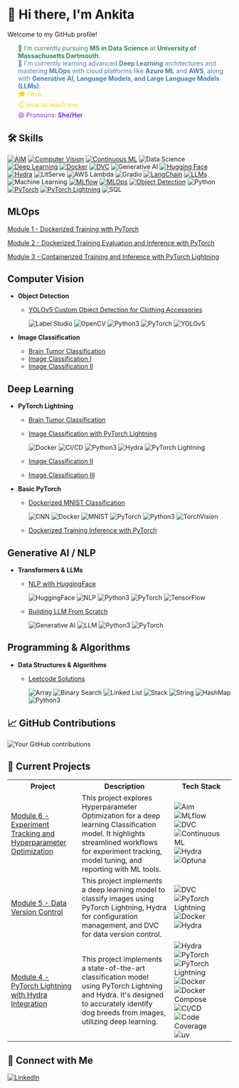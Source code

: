 
# 👋 Hi there, I'm Ankita

Welcome to my GitHub profile!


<html>
<ul style="list-style-type: none;">
    <li style="color: #2E8B57;">🔭 I’m currently pursuing <strong>MS in Data Science</strong> at <strong>University of Massachusetts Dartmouth</strong>.</li>
    <li style="color: #4682B4;">🌱 I'm currently learning advanced <strong>Deep Learning</strong> architectures and mastering <strong>MLOps</strong> with cloud platforms like <strong>Azure ML</strong> and <strong>AWS</strong>, along with <strong>Generative AI, Language Models, and Large Language Models (LLMs)</strong>.</li>
    <li style="color: #FFD700;">🎓 I’m a <a href="https://learn.microsoft.com/api/credentials/share/en-us/ANKITAMUNGALPARA-0103/92D5DC7947B76E29?sharingId=5D1BD78496D5FA0B" style="color: #FFFFFF;">Microsoft Certified: Azure Data Scientist Associate</a></li>
    <li style="color: #FFD700;">📫 How to reach me: <a href="https://www.linkedin.com/in/ankita-mungalpara/" style="color: #FFFFFF;">LinkedIn</a></li>
    <li style="color: #8A2BE2;">😄 Pronouns: <strong>She/Her</strong></li>
</ul>
</html>


<!--I'm a [your role/profession] passionate about [your interests/specialties]. 

## 🚀 About Me
- 🔭 I'm currently working on [current project or focus]
- 🌱 I'm currently learning [technologies or skills you're learning]
- 👯 I'm looking to collaborate on [types of projects you're interested in]
- 💬 Ask me about [topics you're knowledgeable about]
- 📫 How to reach me: [your preferred contact method]
- 😄 Pronouns: [your pronouns]
- ⚡ Fun fact: [an interesting fact about you]

-->


## 🛠 Skills
[![AIM](https://img.shields.io/badge/-AIM-FF6F61?style=flat&logo=aim&logoColor=white)](https://github.com/AnkitaMungalpara/HyperParameterTuning-ExperimentTracking/)
[![Computer Vision](https://img.shields.io/badge/-Computer%20Vision-5C3EE8?style=flat&logo=opencv&logoColor=white)](https://github.com/AnkitaMungalpara/YOLOv5-Custom-Object-Detection)
[![Continuous ML](https://img.shields.io/badge/-Continuous%20ML-5A9E6F?style=flat&logo=gitlab&logoColor=white)](https://github.com/AnkitaMungalpara/HyperParameterTuning-ExperimentTracking/)
![Data Science](https://img.shields.io/badge/-Data%20Science-3498DB?style=flat&logo=anaconda&logoColor=white)
[![Deep Learning](https://img.shields.io/badge/-Deep%20Learning-FF6F00?style=flat&logo=tensorflow&logoColor=white)](https://github.com/AnkitaMungalpara/PyTorch-DeepLearning)
[![Docker](https://img.shields.io/badge/-Docker-2496ED?style=flat&logo=docker&logoColor=white)](https://github.com/AnkitaMungalpara/dockerized-mnist-classification-pytorch)
[![DVC](https://img.shields.io/badge/-DVC-13ADC7?style=flat&logo=dvc&logoColor=white)](https://github.com/AnkitaMungalpara/CatDog-Classification-with-PyTorch-Lightning-Hydra-and-DataVersionControl/)
![Generative AI](https://img.shields.io/badge/-Generative%20AI-FF5733?style=flat&logo=openai&logoColor=white)
[![Hugging Face](https://img.shields.io/badge/-Hugging%20Face-FFD21E?style=flat&logo=huggingface&logoColor=black)](https://github.com/AnkitaMungalpara/HuggingFace-NLP)
[![Hydra](https://img.shields.io/badge/-Hydra-0092CC?style=flat&logo=python&logoColor=white)](https://github.com/AnkitaMungalpara/CatDog-Classification-with-PyTorch-Lightning-Hydra-and-DataVersionControl/)
![LitServe](https://img.shields.io/badge/-LitServe-FF6347?style=flat&logo=lightning&logoColor=white)
![AWS Lambda](https://img.shields.io/badge/-AWS%20Lambda-FF9900?style=flat&logo=amazon-aws&logoColor=white)
![Gradio](https://img.shields.io/badge/-Gradio-3E8EFB?style=flat&logo=gradio&logoColor=white)
[![LangChain](https://img.shields.io/badge/-LangChain-121011?style=flat&logo=chain&logoColor=white)](https://github.com/AnkitaMungalpara/LangChain-AI)
[![LLMs](https://img.shields.io/badge/-LLMs-000000?style=flat&logo=openai&logoColor=white)](https://github.com/AnkitaMungalpara/Building-LLM-From-Scratch)
![Machine Learning](https://img.shields.io/badge/-Machine%20Learning-01D277?style=flat&logo=machine-learning&logoColor=white)
[![MLflow](https://img.shields.io/badge/-MLflow-0194E2?style=flat&logo=mlflow&logoColor=white)](https://github.com/AnkitaMungalpara/HyperParameterTuning-ExperimentTracking/)
[![MLOps](https://img.shields.io/badge/-MLOps-FF6F61?style=flat&logo=kubernetes&logoColor=white)](https://github.com/AnkitaMungalpara/Dockerized-training-evaluation-inference-with-PyTorch)
[![Object Detection](https://img.shields.io/badge/-Object%20Detection-34495E?style=flat&logo=opencv&logoColor=white)](https://github.com/AnkitaMungalpara/YOLOv5-Custom-Object-Detection)
![Python](https://img.shields.io/badge/-Python-3776AB?style=flat&logo=python&logoColor=white)
[![PyTorch](https://img.shields.io/badge/-PyTorch-EE4C2C?style=flat&logo=pytorch&logoColor=white)](https://github.com/AnkitaMungalpara/PyTorch-DeepLearning)
[![PyTorch Lightning](https://img.shields.io/badge/PyTorch--Lightning-792EE5?style=flat&logo=lightning&logoColor=white)](https://github.com/AnkitaMungalpara/Dog-Breed-Classification-Training-Inference-with-PyTorch-Lightning)
![SQL](https://img.shields.io/badge/-SQL-4479A1?style=flat&logo=mysql&logoColor=white)


<!--
## Data Science & ML Tools
- **Configuration Management**
  - Projects using Hydra:
    - [Dog Breed Classification](https://github.com/AnkitaMungalpara/DogBreed_Classification_pyTorch_Lightning_Hydra_Integration)
    - [HyperParameter Tuning](https://github.com/AnkitaMungalpara/HyperParameterTuning-ExperimentTracking)
    - [CatDog Classification](https://github.com/AnkitaMungalpara/CatDog-Classification-with-PyTorch-Lightning-Hydra-and-DataVersionControl)


## MLOps  
- **Docker & CI/CD**
  - [Dockerized Training Evaluation Inference with PyTorch](https://github.com/AnkitaMungalpara/Dockerized-training-evaluation-inference-with-PyTorch)  
  - [Deep Learning Classification Training](https://github.com/AnkitaMungalpara/Dog-Breed-Classification-Training-Inference-with-PyTorch-Lightning)
  - [Deep Learning Classification with Hydra Intigration](https://github.com/AnkitaMungalpara/DogBreed_Classification_pyTorch_Lightning_Hydra_Integration)  

- **Experiment Tracking & Model Management**  
  - [Hyperparameter Optimization and Experminet Tracking](https://github.com/AnkitaMungalpara/HyperParameterTuning-ExperimentTracking)
    
      ![Hydra](https://img.shields.io/badge/-Hydra-4B8BBE?style=flat)
      ![AIM](https://img.shields.io/badge/-AIM-FF6F00?style=flat)
      ![DVC](https://img.shields.io/badge/-DVC-13ADC7?style=flat)
      ![MLflow](https://img.shields.io/badge/-MLflow-0194E2?style=flat&logo=mlflow&logoColor=white)
      ![CML](https://img.shields.io/badge/-CML-13ADC7?style=flat)  

-->

## MLOps  
[Module 1 - Dockerized Training with PyTorch](https://github.com/AnkitaMungalpara/dockerized-mnist-classification-pytorch/)  

[Module 2 - Dockerized Training Evaluation and Inference with PyTorch](https://github.com/AnkitaMungalpara/Dockerized-training-evaluation-inference-with-PyTorch/)  

[Module 3 - Containerized Training and Inference with PyTorch Lightning](https://github.com/AnkitaMungalpara/Dog-Breed-Classification-Training-Inference-with-PyTorch-Lightning/)  

<!--
[Module 4 - PyTorch Lightning with Hydra Integration](https://github.com/AnkitaMungalpara/DogBreed_Classification_pyTorch_Lightning_Hydra_Integration/) 

[Module 5 - Data Version Control](https://github.com/AnkitaMungalpara/CatDog-Classification-with-PyTorch-Lightning-Hydra-and-DataVersionControl/tree/2f19be524bf3a8d67eae77d8b62b6f562d1aaefe)  

[Module 6 - Experiment Tracking and Hyperparameter Optimization](https://github.com/AnkitaMungalpara/HyperParameterTuning-ExperimentTracking/tree/7be961e0cfb337bb4ac781e7bcb936671201945d) 
-->

## Computer Vision  
- **Object Detection**  
  - [YOLOv5 Custom Object Detection for Clothing Accessories](https://github.com/AnkitaMungalpara/YOLOv5-Custom-Object-Detection)

      ![Label Studio](https://img.shields.io/badge/-Label_Studio-000000?style=flat)
      ![OpenCV](https://img.shields.io/badge/-OpenCV-5C3EE8?style=flat&logo=opencv&logoColor=white)
      ![Python3](https://img.shields.io/badge/-Python3-3776AB?style=flat&logo=python&logoColor=white)
      ![PyTorch](https://img.shields.io/badge/-PyTorch-EE4C2C?style=flat&logo=pytorch&logoColor=white)
      ![YOLOv5](https://img.shields.io/badge/-YOLOv5-00FFFF?style=flat)  

- **Image Classification**  
  - [Brain Tumor Classification](https://github.com/AnkitaMungalpara/Brain-Tumor-Classification-with-PyTorch-Lightning-Docker-Compose)  
  - [Image Classification I](https://github.com/AnkitaMungalpara/CatDog-Classification-with-PyTorch-Lightning-Hydra-and-DataVersionControl)  
  - [Image Classification II](https://github.com/AnkitaMungalpara/DogBreed_Classification_pyTorch_Lightning_Hydra_Integration)  

## Deep Learning  
- **PyTorch Lightning**  
  - [Brain Tumor Classification](https://github.com/AnkitaMungalpara/Brain-Tumor-Classification-with-PyTorch-Lightning-Docker-Compose)  
  - [Image Classification with PyTorch Lightning](https://github.com/AnkitaMungalpara/DogBreed_Classification_pyTorch_Lightning_Hydra_Integration)

      ![Docker](https://img.shields.io/badge/-Docker-2496ED?style=flat&logo=docker&logoColor=white)
      ![CI/CD](https://img.shields.io/badge/-CI/CD-2088FF?style=flat&logo=github-actions&logoColor=white)
      ![Python3](https://img.shields.io/badge/-Python3-3776AB?style=flat&logo=python&logoColor=white)
      ![Hydra](https://img.shields.io/badge/-Hydra-4B8BBE?style=flat)
      ![PyTorch Lightning](https://img.shields.io/badge/-PyTorch_Lightning-792EE5?style=flat&logo=pytorch&logoColor=white)  

  - [Image Classification II](https://github.com/AnkitaMungalpara/CatDog-Classification-with-PyTorch-Lightning-Hydra-and-DataVersionControl)  
  - [Image Classification III](https://github.com/AnkitaMungalpara/Dog-Breed-Classification-Training-Inference-with-PyTorch-Lightning)  

- **Basic PyTorch**  
  - [Dockerized MNIST Classification](https://github.com/AnkitaMungalpara/dockerized-mnist-classification-pytorch)
    
      ![CNN](https://img.shields.io/badge/-CNN-FF6F00?style=flat)
      ![Docker](https://img.shields.io/badge/-Docker-2496ED?style=flat&logo=docker&logoColor=white)
      ![MNIST](https://img.shields.io/badge/-MNIST-000000?style=flat)
      ![PyTorch](https://img.shields.io/badge/-PyTorch-EE4C2C?style=flat&logo=pytorch&logoColor=white)
      ![Python3](https://img.shields.io/badge/-Python3-3776AB?style=flat&logo=python&logoColor=white)
      ![TorchVision](https://img.shields.io/badge/-TorchVision-EE4C2C?style=flat)  

  - [Dockerized Training Inference with PyTorch](https://github.com/AnkitaMungalpara/Dockerized-training-evaluation-inference-with-PyTorch)  


## Generative AI / NLP  
- **Transformers & LLMs**  
  - [NLP with HuggingFace](https://github.com/AnkitaMungalpara/HuggingFace-NLP)
    
      ![HuggingFace](https://img.shields.io/badge/-HuggingFace-FFB30F?style=flat)
      ![NLP](https://img.shields.io/badge/-NLP-4B8BBE?style=flat)
      ![Python3](https://img.shields.io/badge/-Python3-3776AB?style=flat&logo=python&logoColor=white)
      ![PyTorch](https://img.shields.io/badge/-PyTorch-EE4C2C?style=flat&logo=pytorch&logoColor=white)
      ![TensorFlow](https://img.shields.io/badge/-TensorFlow-FF6F00?style=flat&logo=tensorflow&logoColor=white)  

  - [Building LLM From Scratch](https://github.com/AnkitaMungalpara/Building-LLM-From-Scratch)
     
      ![Generative AI](https://img.shields.io/badge/-Generative_AI-FF6F00?style=flat)
      ![LLM](https://img.shields.io/badge/-LLM-FFB30F?style=flat)
      ![Python3](https://img.shields.io/badge/-Python3-3776AB?style=flat&logo=python&logoColor=white)
      ![PyTorch](https://img.shields.io/badge/-PyTorch-EE4C2C?style=flat&logo=pytorch&logoColor=white)


## Programming & Algorithms
- **Data Structures & Algorithms**
  - [Leetcode Solutions](https://github.com/AnkitaMungalpara/Leetcode-Solutions)
    
      ![Array](https://img.shields.io/badge/-Array-2496ED?style=flat)
      ![Binary Search](https://img.shields.io/badge/-Binary_Search-FF6F00?style=flat)
      ![Linked List](https://img.shields.io/badge/-Linked_List-4B8BBE?style=flat)
      ![Stack](https://img.shields.io/badge/-Stack-FF6F00?style=flat)
      ![String](https://img.shields.io/badge/-String-EE4C2C?style=flat)
      ![HashMap](https://img.shields.io/badge/-HashMap-13ADC7?style=flat)
      ![Python3](https://img.shields.io/badge/-Python3-3776AB?style=flat&logo=python&logoColor=white)
    

<!-- Add or remove skills as needed 

## 🌟 Top Repositories
[![YOLOv5-Custom-Object-Detection](https://github-readme-stats.vercel.app/api/pin/?username=AnkitaMungalpara&repo=yolov5-custom-object-detection)](https://github.com/AnkitaMungalpara/YOLOv5-Custom-Object-Detection)
[![HuggingFace-NLP](https://github-readme-stats.vercel.app/api/pin/?username=AnkitaMungalpara&repo=huggingface-nlp)](https://github.com/AnkitaMungalpara/HuggingFace-NLP)
[![PyTorch-DeepLearning](https://github-readme-stats.vercel.app/api/pin/?username=AnkitaMungalpara&repo=pytorch-deeplearning)](https://github.com/AnkitaMungalpara/PyTorch-DeepLearning)
[![Leetcode-Solutions](https://github-readme-stats.vercel.app/api/pin/?username=AnkitaMungalpara&repo=leetcode-solutions)](https://github.com/AnkitaMungalpara/Leetcode-Solutions)
[![Building-LLM-From-Scratch](https://github-readme-stats.vercel.app/api/pin/?username=AnkitaMungalpara&repo=building-llm-from-scratch)](https://github.com/AnkitaMungalpara/Building-LLM-From-Scratch)
[![LangChain-AI](https://github-readme-stats.vercel.app/api/pin/?username=AnkitaMungalpara&repo=langchain-ai)](https://github.com/AnkitaMungalpara/LangChain-AI)
-->

## 📈 GitHub Contributions
![Your GitHub contributions](https://github-readme-streak-stats.herokuapp.com/?user=AnkitaMungalpara&theme=tokyonight)

## 🔭 Current Projects

<table>
  <tr>
    <th>Project</th>
    <th>Description</th>
    <th>Tech Stack</th>
  </tr>

<tr>
    <td>
      <a href="https://github.com/AnkitaMungalpara/HyperParameterTuning-ExperimentTracking/tree/7be961e0cfb337bb4ac781e7bcb936671201945d">
        Module 6 - Experiment Tracking and Hyperparameter Optimization
      </a>
    </td>
    <td>
      This project explores Hyperparameter Optimization for a deep learning Classification model. It highlights streamlined workflows for experiment tracking, model tuning, and reporting with ML tools.
    </td>
    <td>
      <img src="https://img.shields.io/badge/-AIM-FF6F61?style=flat&logo=aim&logoColor=white" alt="Aim"/>
      <img src="https://img.shields.io/badge/-MLflow-0194E2?style=flat&logo=mlflow&logoColor=white" alt="MLflow"/>
      <img src="https://img.shields.io/badge/-DVC-13ADC7?style=flat&logo=dvc&logoColor=white" alt="DVC"/>
      <img src="https://img.shields.io/badge/-Continuous%20ML-5A9E6F?style=flat&logo=gitlab&logoColor=white" alt="Continuous ML"/>
      <img src="https://img.shields.io/badge/-Hydra-3B82F6?style=flat&logo=hydra&logoColor=white" alt="Hydra"/>
      <img src="https://img.shields.io/badge/-Optuna-7D69A2?style=flat&logo=optuna&logoColor=white" alt="Optuna"/>
    </td>
  </tr>
  
 <tr>
    <td>
      <a href="https://github.com/AnkitaMungalpara/CatDog-Classification-with-PyTorch-Lightning-Hydra-and-DataVersionControl/tree/2f19be524bf3a8d67eae77d8b62b6f562d1aaefe">
        Module 5 - Data Version Control
      </a>
    </td>
    <td>
      This project implements a deep learning model to classify images using PyTorch Lightning, Hydra for configuration management, and DVC for data version control.
    </td>
    <td>
      <img src="https://img.shields.io/badge/-DVC-13ADC7?style=flat&logo=dvc&logoColor=white" alt="DVC"/>
      <img src="https://img.shields.io/badge/PyTorch--Lightning-792EE5?style=flat&logo=lightning&logoColor=white" alt="PyTorch Lightning"/>
      <img src="https://img.shields.io/badge/-Docker-2496ED?style=flat&logo=docker&logoColor=white" alt="Docker"/>
      <img src="https://img.shields.io/badge/-Hydra-3B82F6?style=flat&logo=hydra&logoColor=white" alt="Hydra"/>
    </td>
  </tr>

  <tr>
    <td>
      <a href="https://github.com/AnkitaMungalpara/DogBreed_Classification_pyTorch_Lightning_Hydra_Integration/">
        Module 4 - PyTorch Lightning with Hydra Integration
      </a>
    </td>
    <td>
      This project implements a state-of-the-art classification model using PyTorch Lightning and Hydra. It's designed to accurately identify dog breeds from images, utilizing deep learning.
    </td>
    <td>
      <img src="https://img.shields.io/badge/-Hydra-3B82F6?style=flat&logo=hydra&logoColor=white" alt="Hydra"/>
      <!-- ML Framework -->
      <img src="https://img.shields.io/badge/-PyTorch-EE4C2C?style=flat&logo=pytorch&logoColor=white" alt="PyTorch"/>
      <img src="https://img.shields.io/badge/PyTorch--Lightning-792EE5?style=flat&logo=lightning&logoColor=white" alt="PyTorch Lightning"/>
      <!-- Infrastructure & DevOps -->
      <img src="https://img.shields.io/badge/-Docker-2496ED?style=flat&logo=docker&logoColor=white" alt="Docker"/>
      <img src="https://img.shields.io/badge/-Docker%20Compose-2496ED?style=flat&logo=docker&logoColor=white" alt="Docker Compose"/>
      <img src="https://img.shields.io/badge/-CI%2FCD-2088FF?style=flat&logo=github-actions&logoColor=white" alt="CI/CD"/>
      <!-- Tools & Utilities -->
      <img src="https://img.shields.io/badge/-Code%20Coverage-F01F7A?style=flat&logo=codecov&logoColor=white" alt="Code Coverage"/>
      <img src="https://img.shields.io/badge/-uv%20Package%20Manager-000000?style=flat&logo=python&logoColor=white" alt="uv"/>
    </td>
  </tr>
</table>


<!--
3. [Dog Breed Classification Training & Inference with PyTorch Lightning](https://github.com/AnkitaMungalpara/Dog-Breed-Classification-Training-Inference-with-PyTorch-Lightning)
   
4. [Dockerized MNIST Classification PyTorch](https://github.com/AnkitaMungalpara/dockerized-mnist-classification-pytorch)
-->

## 🤝 Connect with Me
[![LinkedIn](https://img.shields.io/badge/-LinkedIn-blue?style=flat-square&logo=LinkedIn&logoColor=white)](https://www.linkedin.com/in/ankita-mungalpara/)


<!--

## 🏆 GitHub Trophies
![](https://github-profile-trophy.vercel.app/?username=AnkitaMungalpara&theme=radical&no-frame=false&no-bg=true&margin-w=4)

## 📊 GitHub Stats
![Your GitHub stats](https://github-readme-stats.vercel.app/api?username=AnkitaMungalpara&show_icons=true&theme=radical)

[![Twitter](https://img.shields.io/badge/-Twitter-blue?style=flat-square&logo=Twitter&logoColor=white)](https://twitter.com/yourusername)
[![Personal Website](https://img.shields.io/badge/-Website-green?style=flat-square&logo=Safari&logoColor=white)](https://yourwebsite.com)

---

⭐️ From [AnkitaMungalpara](https://github.com/AnkitaMungalpara)

 ## 🚀 About Me
I'm a [Your Profession/Role] passionate about [Your Interests]. I love to [What You Love Doing] and am always looking to learn and grow in the tech world.

## Hi there 👋

**AnkitaMungalpara/AnkitaMungalpara** is a ✨ _special_ ✨ repository because its `README.md` (this file) appears on your GitHub profile.

Here are some ideas to get you started:

- 🔭 I’m currently working on ...
- 🌱 I’m currently learning ...
- 👯 I’m looking to collaborate on ...
- 🤔 I’m looking for help with ...
- 💬 Ask me about ...
- 📫 How to reach me: ...
- 😄 Pronouns: ...
- ⚡ Fun fact: ...

- 🔭 I’m currently pursuing **MS in Data Science** at **University of Massachusetts Dartmouth**.
  
- 🌱 I’m currently learning advanced **Deep Learning** architectures and mastering **MLOps** with cloud platforms like **Azure ML** and **AWS SageMaker**.

- 📫 How to reach me: [![LinkedIn](https://img.shields.io/badge/-LinkedIn-blue?style=flat-square&logo=LinkedIn&logoColor=white)](https://www.linkedin.com/in/ankita-mungalpara/)

- 😄 Pronouns: She/Her

- 👯 I’m looking to collaborate on **research** projects, particularly in **Generative AI**, **NLP**, and **Computer Vision**, leveraging cloud-based infrastructures.

- 🤔 I’m looking for help with integrating **LLMOps** frameworks for more scalable and efficient **machine learning** solutions.

- 💬 Ask me about **large language models**, **end-to-end data science pipelines**, or my work on **synthetic aperture radar** for forest height estimation.

- ⚡ Fun fact: I’ve worked on projects ranging from predicting forest heights with **ISRO** to analyzing NYC traffic patterns with **Azure Databricks**—and I still manage to find time to experiment with **deep learning models** in my spare time!

-->
